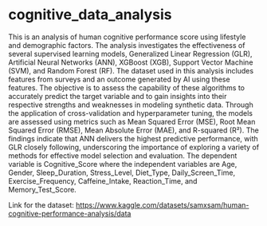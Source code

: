 # cognitive_data_analysis
This is an analysis of human cognitive performance score using lifestyle and demographic factors. The analysis investigates the effectiveness of several supervised learning models, Generalized Linear Regression (GLR), Artificial Neural Networks (ANN), XGBoost (XGB), Support Vector Machine (SVM), and Random Forest (RF). The dataset used in this analysis includes features from surveys and an outcome generated by AI using these features. The objective is to assess the capability of these algorithms to accurately predict the target variable and to gain insights into their respective strengths and weaknesses in modeling synthetic data. Through the application of cross-validation and hyperparameter tuning, the models are assessed using metrics such as Mean Squared Error (MSE), Root Mean Squared Error (RMSE), Mean Absolute Error (MAE), and R-squared (R²). The findings indicate that ANN delivers the highest predictive performance, with GLR closely following, underscoring the importance of exploring a variety of methods for effective model selection and evaluation. The dependent variable is Cognitive_Score where the independent variables are Age, Gender, Sleep_Duration, Stress_Level, Diet_Type, Daily_Screen_Time, Exercise_Frequency, Caffeine_Intake, Reaction_Time, and Memory_Test_Score.

Link for the dataset: https://www.kaggle.com/datasets/samxsam/human-cognitive-performance-analysis/data 
